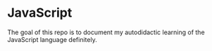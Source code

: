 # JavaScript
The goal of this repo is to document my autodidactic learning of the JavaScript language definitely.
